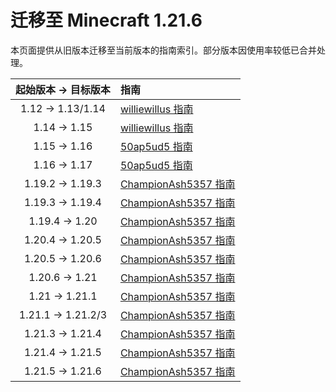 # 迁移至 Minecraft 1.21.6

本页面提供从旧版本迁移至当前版本的指南索引。部分版本因使用率较低已合并处理。

|    起始版本 -> 目标版本     |               指南                   |
|:-----------------------:|:-------------------------------------|
| 1.12 -> 1.13/1.14       | [williewillus 指南][112to114]        |
| 1.14 -> 1.15            | [williewillus 指南][114to115]        |
| 1.15 -> 1.16            | [50ap5ud5 指南][115to116]            |
| 1.16 -> 1.17            | [50ap5ud5 指南][116to117]            |
| 1.19.2 -> 1.19.3        | [ChampionAsh5357 指南][1192to1193]   |
| 1.19.3 -> 1.19.4        | [ChampionAsh5357 指南][1193to1194]   |
| 1.19.4 -> 1.20          | [ChampionAsh5357 指南][1194to120]    |
| 1.20.4 -> 1.20.5        | [ChampionAsh5357 指南][1204to1205]   |
| 1.20.5 -> 1.20.6        | [ChampionAsh5357 指南][1205to1206]   |
| 1.20.6 -> 1.21          | [ChampionAsh5357 指南][1206to121]    |
| 1.21   -> 1.21.1        | [ChampionAsh5357 指南][121to1211]    |
| 1.21.1 -> 1.21.2/3      | [ChampionAsh5357 指南][1211to1212]   |
| 1.21.3 -> 1.21.4        | [ChampionAsh5357 指南][1213to1214]   |
| 1.21.4 -> 1.21.5        | [ChampionAsh5357 指南][1214to1215]   |
| 1.21.5 -> 1.21.6        | [ChampionAsh5357 指南][1215to1216]   |

[112to114]: https://gist.github.com/williewillus/353c872bcf1a6ace9921189f6100d09a
[114to115]: https://gist.github.com/williewillus/30d7e3f775fe93c503bddf054ef3f93e
[115to116]: https://gist.github.com/50ap5ud5/f4e70f0e8faeddcfde6b4b1df70f83b8
[116to117]: https://gist.github.com/50ap5ud5/beebcf056cbdd3c922cc8993689428f4
[1192to1193]: https://github.com/neoforged/.github/blob/main/primers/1.19.3/index.md
[1193to1194]: https://github.com/neoforged/.github/blob/main/primers/1.19.4/index.md
[1194to120]: https://github.com/neoforged/.github/blob/main/primers/1.20/index.md
[1204to1205]: https://github.com/neoforged/.github/blob/main/primers/1.20.5/index.md
[1205to1206]: https://github.com/neoforged/.github/blob/main/primers/1.20.6/index.md
[1206to121]: https://github.com/neoforged/.github/blob/main/primers/1.21/index.md
[121to1211]: https://github.com/neoforged/.github/blob/main/primers/1.21.1/index.md
[1211to1212]: https://github.com/neoforged/.github/blob/main/primers/1.21.2/index.md
[1213to1214]: https://github.com/neoforged/.github/blob/main/primers/1.21.4/index.md
[1214to1215]: https://github.com/neoforged/.github/blob/main/primers/1.21.5/index.md
[1215to1216]: https://github.com/neoforged/.github/blob/main/primers/1.21.6/index.md